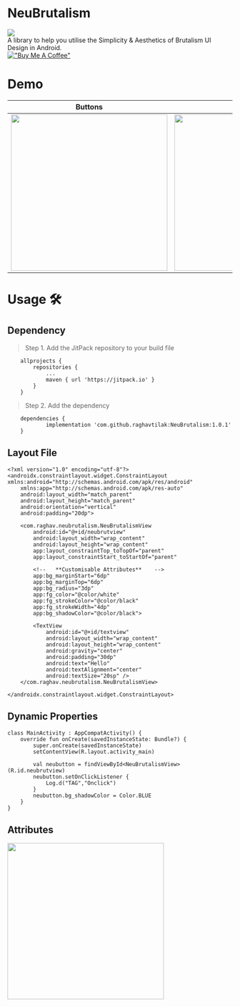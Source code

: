 # NeuBrutalism
[![](https://jitpack.io/v/raghavtilak/NeuBrutalism.svg)](https://jitpack.io/#raghavtilak/NeuBrutalism)
<br>A library to help you utilise the Simplicity & Aesthetics of Brutalism UI Design in Android. 
<br>
[!["Buy Me A Coffee"](https://www.buymeacoffee.com/assets/img/custom_images/orange_img.png)](https://www.buymeacoffee.com/raghavtilak)
# Demo #

|Buttons|Dialog|
|--|--|
|<img src="https://user-images.githubusercontent.com/74963954/215754716-c19e3d63-9b23-4a9b-abd6-bc2aea000710.gif" width="350"/>|<img src="https://user-images.githubusercontent.com/74963954/215791603-96cefdca-2a65-4983-9798-d9336a800aaf.gif" width="350"/>|



# Usage 🛠️ #
## Dependency #
> Step 1. Add the JitPack repository to your build file
```
	allprojects {
		repositories {
			...
			maven { url 'https://jitpack.io' }
		}
	}
```

>Step 2. Add the dependency
```
	dependencies {
	        implementation 'com.github.raghavtilak:NeuBrutalism:1.0.1'
	}
```
## Layout File #
```
<?xml version="1.0" encoding="utf-8"?>
<androidx.constraintlayout.widget.ConstraintLayout xmlns:android="http://schemas.android.com/apk/res/android"
    xmlns:app="http://schemas.android.com/apk/res-auto"
    android:layout_width="match_parent"
    android:layout_height="match_parent"
    android:orientation="vertical"
    android:padding="20dp">

    <com.raghav.neubrutalism.NeuBrutalismView
        android:id="@+id/neubrutview"
        android:layout_width="wrap_content"
        android:layout_height="wrap_content"
        app:layout_constraintTop_toTopOf="parent"
        app:layout_constraintStart_toStartOf="parent"
        
        <!--   **Customisable Attributes**    -->
        app:bg_marginStart="6dp"
        app:bg_marginTop="6dp"
        app:bg_radius="3dp"
        app:fg_color="@color/white"
        app:fg_strokeColor="@color/black"
        app:fg_strokeWidth="4dp"
        app:bg_shadowColor="@color/black">

        <TextView
            android:id="@+id/textview"
            android:layout_width="wrap_content"
            android:layout_height="wrap_content"
            android:gravity="center"
            android:padding="30dp"
            android:text="Hello"
            android:textAlignment="center"
            android:textSize="20sp" />
    </com.raghav.neubrutalism.NeuBrutalismView>

</androidx.constraintlayout.widget.ConstraintLayout>

```
## Dynamic Properties #
```
class MainActivity : AppCompatActivity() {
    override fun onCreate(savedInstanceState: Bundle?) {
        super.onCreate(savedInstanceState)
        setContentView(R.layout.activity_main)

        val neubutton = findViewById<NeuBrutalismView>(R.id.neubrutview)
        neubutton.setOnClickListener {
            Log.d("TAG","Onclick")
        }
        neubutton.bg_shadowColor = Color.BLUE
    }
}

```
## Attributes #
<img src="https://user-images.githubusercontent.com/74963954/215800840-93c7d3a7-6e71-4105-9453-c872a07be3fc.gif" width="350" height="350"/>
